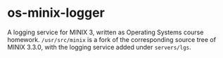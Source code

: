 # os-minix-logger

A logging service for MINIX 3, written as Operating Systems course homework. `/usr/src/minix` is a fork of the corresponding source tree of MINIX 3.3.0, with the logging service added under `servers/lgs`.